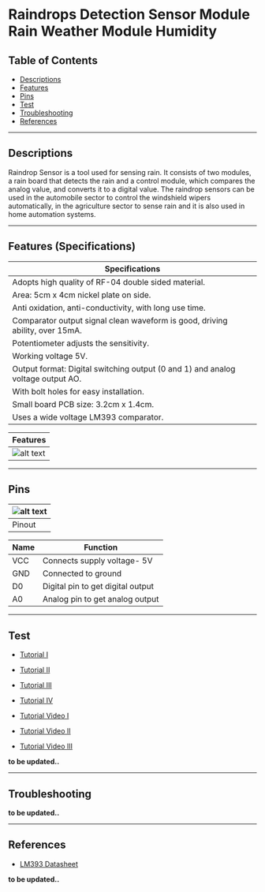 # Raindrops Detection Sensor Module Rain Weather Module Humidity

## Table of Contents

-   [Descriptions](#descriptions)
-   [Features](#features)
-   [Pins](#pins)
-   [Test](#test-code)
-   [Troubleshooting](#troubleshooting)
-   [References](#references)

---

## Descriptions

Raindrop Sensor is a tool used for sensing rain. It consists of two modules, a rain board that detects the rain and a control module, which compares the analog value, and converts it to a digital value. The raindrop sensors can be used in the automobile sector to control the windshield wipers automatically, in the agriculture sector to sense rain and it is also used in home automation systems.

---

## Features (Specifications)

| Specifications                                                                  |
| ------------------------------------------------------------------------------- |
| Adopts high quality of RF-04 double sided material.                             |
| Area: 5cm x 4cm nickel plate on side.                                           |
| Anti oxidation, anti-conductivity, with long use time.                          |
| Comparator output signal clean waveform is good, driving ability, over 15mA.    |
| Potentiometer adjusts the sensitivity.                                          |
| Working voltage 5V.                                                             |
| Output format: Digital switching output (0 and 1) and analog voltage output AO. |
| With bolt holes for easy installation.                                          |
| Small board PCB size: 3.2cm x 1.4cm.                                            |
| Uses a wide voltage LM393 comparator.                                           |

| Features                                               |
| ------------------------------------------------------ |
| ![alt text](https://bit.ly/3tQ2L9y 'Rain drop sensor') |

---

## Pins

| ![alt text](https://bit.ly/31eQjnj 'pin') |
| ----------------------------------------- |
| Pinout                                    |

| Name | Function                          |
| ---- | --------------------------------- |
| VCC  | Connects supply voltage- 5V       |
| GND  | Connected to ground               |
| D0   | Digital pin to get digital output |
| A0   | Analog pin to get analog output   |

---

## Test

-   [Tutorial I](https://create.arduino.cc/projecthub/MisterBotBreak/how-to-use-a-rain-sensor-bcecd9)
-   [Tutorial II](https://randomnerdtutorials.com/guide-for-rain-sensor-fc-37-or-yl-83-with-arduino/)
-   [Tutorial III](https://www.instructables.com/Arduino-Modules-Rain-Sensor/)
-   [Tutorial IV](https://components101.com/sensors/rain-drop-sensor-module)

-   [Tutorial Video I](https://youtu.be/EAky5U5GZ7I)
-   [Tutorial Video II](https://youtu.be/YEpfaHTf7p4)
-   [Tutorial Video III](https://youtu.be/kEd3I2nfKvg)

**to be updated..**

---

## Troubleshooting

**to be updated..**

---

## References

-   [LM393 Datasheet](https://bit.ly/2PngwO8)

**to be updated..**
